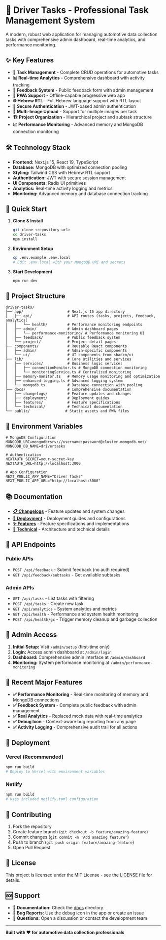 # 🚗 Driver Tasks - Professional Task Management System

A modern, robust web application for managing automotive data collection tasks with comprehensive admin dashboard, real-time analytics, and performance monitoring.

## ✨ Key Features

- **🎯 Task Management** - Complete CRUD operations for automotive tasks
- **📊 Real-time Analytics** - Comprehensive dashboard with activity tracking  
- **🎫 Feedback System** - Public feedback form with admin management
- **📱 PWA Support** - Offline-capable progressive web app
- **🌐 Hebrew RTL** - Full Hebrew language support with RTL layout
- **🔐 Secure Authentication** - JWT-based admin authentication
- **📸 Multi-Image Upload** - Support for multiple images per task
- **🏗️ Project Organization** - Hierarchical project and subtask structure
- **📈 Performance Monitoring** - Advanced memory and MongoDB connection monitoring

## 🛠️ Technology Stack

- **Frontend:** Next.js 15, React 19, TypeScript
- **Database:** MongoDB with optimized connection pooling
- **Styling:** Tailwind CSS with Hebrew RTL support
- **Authentication:** JWT with secure session management
- **UI Components:** Radix UI primitives
- **Analytics:** Real-time activity logging and metrics
- **Monitoring:** Advanced memory and database connection tracking

## 🚀 Quick Start

1. **Clone & Install**
   ```bash
   git clone <repository-url>
   cd driver-tasks
   npm install
   ```

2. **Environment Setup**
   ```bash
   cp .env.example .env.local
   # Edit .env.local with your MongoDB URI and secrets
   ```

3. **Start Development**
   ```bash
   npm run dev
   ```

## 📁 Project Structure

```
driver-tasks/
├── app/                    # Next.js 15 app directory
│   ├── api/                # API routes (tasks, projects, feedback, analytics)
│   │   └── health/         # Performance monitoring endpoints
│   ├── admin/              # Admin dashboard pages
│   │   └── performance-monitoring/ # Performance monitoring UI
│   ├── feedback/           # Public feedback system
│   └── project/            # Project detail pages
├── components/             # Reusable React components
│   ├── admin/              # Admin-specific components
│   └── ui/                 # UI components from shadcn/ui
├── lib/                    # Core utilities and services
│   ├── services/           # Business logic services
│   │   ├── connectionMonitor.ts # MongoDB connection monitoring
│   │   └── monitoringService.ts # Centralized monitoring
│   ├── memory-monitor.ts   # Memory usage monitoring and optimization
│   ├── enhanced-logging.ts # Advanced logging system
│   └── mongodb.ts          # Database connection with pooling
├── docs/                   # Comprehensive documentation
│   ├── changelogs/         # Feature updates and changes
│   ├── deployment/         # Deployment guides
│   ├── features/           # Feature specifications
│   └── technical/          # Technical documentation
└── public/                # Static assets and PWA files
```

## 🔧 Environment Variables

```env
# MongoDB Configuration
MONGODB_URI=mongodb+srv://username:password@cluster.mongodb.net/
MONGODB_DB_NAME=drivertasks

# Authentication
NEXTAUTH_SECRET=your-secret-key
NEXTAUTH_URL=http://localhost:3000

# App Configuration  
NEXT_PUBLIC_APP_NAME="Driver Tasks"
NEXT_PUBLIC_APP_URL="http://localhost:3000"
```

## 📚 Documentation

- **[📋 Changelogs](docs/changelogs/)** - Feature updates and system changes
- **[🚀 Deployment](docs/deployment/)** - Deployment guides and configurations  
- **[✨ Features](docs/features/)** - Feature specifications and implementations
- **[🔧 Technical](docs/technical/)** - Architecture and technical details

## 🎯 API Endpoints

### Public APIs
- `POST /api/feedback` - Submit feedback (no auth required)
- `GET /api/feedback/subtasks` - Get available subtasks

### Admin APIs  
- `GET /api/tasks` - List tasks with filtering
- `POST /api/tasks` - Create new task
- `GET /api/analytics` - System analytics and metrics
- `GET /api/health` - Performance and system health monitoring
- `POST /api/health/gc` - Trigger memory cleanup and garbage collection

## 🔐 Admin Access

1. **Initial Setup:** Visit `/admin/setup` (first-time only)
2. **Login:** Access admin dashboard at `/admin/login`
3. **Dashboard:** Comprehensive admin interface at `/admin/dashboard`
4. **Monitoring:** System performance monitoring at `/admin/performance-monitoring`

## 🌟 Recent Major Features

- **✅ Performance Monitoring** - Real-time monitoring of memory and MongoDB connections
- **✅ Feedback System** - Complete public feedback with admin management
- **✅ Real Analytics** - Replaced mock data with real-time analytics
- **✅ Debug Icon** - Context-aware bug reporting from any page
- **✅ Activity Logging** - Comprehensive audit trail for all actions

## 🚀 Deployment

### Vercel (Recommended)
```bash
npm run build
# Deploy to Vercel with environment variables
```

### Netlify
```bash
npm run build
# Uses included netlify.toml configuration
```

## 🤝 Contributing

1. Fork the repository
2. Create feature branch (`git checkout -b feature/amazing-feature`)
3. Commit changes (`git commit -m 'Add amazing feature'`)
4. Push to branch (`git push origin feature/amazing-feature`)
5. Open Pull Request

## 📄 License

This project is licensed under the MIT License - see the [LICENSE](LICENSE) file for details.

## 🆘 Support

- **📖 Documentation:** Check the [docs](docs/) directory
- **🐛 Bug Reports:** Use the debug icon in the app or create an issue
- **💬 Questions:** Open a discussion or contact the development team

---

**Built with ❤️ for automotive data collection professionals**

